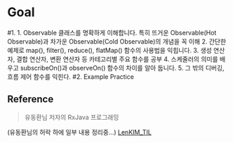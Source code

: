 # Goal
    
#1.
    1. Observable 클래스를 명확하게 이해합니다. 특히 뜨거운 Observable(Hot Observable)과 차가운 Observable(Cold Observable)의 개념을 꼭 이해
    2. 간단한 예제로 map(), filter(), reduce(), flatMap() 함수의 사용법을 익힙니다.
    3. 생성 연산자, 결합 연산자, 변환 연산자 등 카테고리별 주요 함수를 공부
    4. 스케줄러의 의미를 배우고 subscribeOn()과 observeOn() 함수의 차이를 알아 둡니다.
    5. 그 밖의 디버깅, 흐름 제어 함수를 익힌다.
#2.
    Example Practice
    
    
## Reference
  > 유동환님 저자의 RxJava 프로그래밍
  
  (유동환님의 허락 하에 일부 내용 정리중...)
  [LenKIM_TIL](https://github.com/LenKIM/TIL_Today_I_Learned/tree/master/FP(FunctionalProgramming)/RxJAVA)